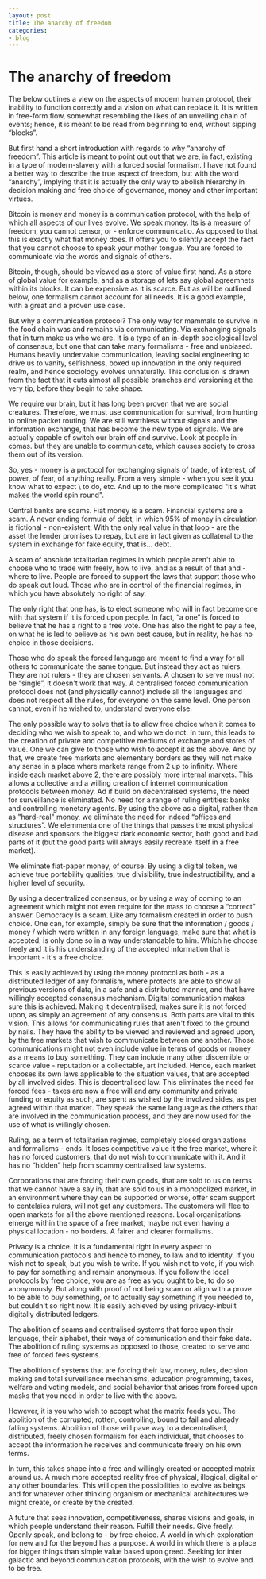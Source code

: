 ```yaml
---
layout: post
title: The anarchy of freedom
categories:
- blog
---
```


# The anarchy of freedom

The below outlines a view on the aspects of modern human protocol, their inability to function correctly and a vision on what can replace it. It is written in free-form flow, somewhat resembling the likes of an unveiling chain of events; hence, it is meant to be read from beginning to end, without sipping “blocks”. 

But first hand a short introduction with regards to why “anarchy of freedom”. This article is meant to point out out that we are, in fact, existing in a type of modern-slavery with a forced social formalism. I have not found a better way to describe the true aspect of freedom, but with the word “anarchy”, implying that it is actually the only way to abolish hierarchy in decision making and free choice of governance, money and other important virtues.    

Bitcoin is money and money is a communication protocol, with the help of which all aspects of our lives evolve. We speak money. Its is a measure of freedom, you cannot censor, or - enforce communicatio. As opposed to that this is exactly what fiat money does. It offers you to silently accept the fact that you cannot choose to speak your mother tongue. You are forced to communicate via the words and signals of others.

Bitcoin, though, should be viewed as a store of value first hand. As a store of global value for example, and as a storage of lets say global agreemnets within its blocks. It can be expensive as it is scarce. But as will be outlined below, one formalism cannot account for all needs. It is a good example, with a great and a proven use case. 

But why a communication protocol? The only way for mammals to survive in the food chain was and remains via communicating. Via exchanging signals that in turn make us who we are. It is a type of an in-depth sociological level of consensus, but one that can take many formalisms - free and unbiased.   Humans heavily undervalue communication, leaving social engineering to drive us to vanity, selfishness, boxed up innovation in the only required realm, and hence sociology evolves unnaturally. This conclusion is drawn from the fact that it cuts almost all possible branches and versioning at the very tip, before they begin to take shape.

We require our brain, but it has long been proven that we are social creatures. Therefore, we must use communication for survival, from hunting to online packet routing. We are still worthless without signals and the information exchange, that has become the new type of signals. We are actually capable of switch our brain off and survive. Look at people in comas. but they are unable to communicate, which causes society to cross them out of its version.

So, yes - money is a protocol for exchanging signals of trade, of interest, of power, of fear, of anything really. From a very simple - when you see it you know what to expect \ to do, etc. And up to the more complicated "it's what makes the world spin round". 

Central banks are scams. Fiat money  is a scam. Financial systems are a scam. A never ending formula of debt, in which  95% of money in circulation is fictional - non-existent. With the only real value in that loop - are the asset the lender promises to repay, but are in fact given as collateral to the system in exchange for fake equity, that is... debt. 

A scam of absolute totalitarian regimes in which people aren't able to choose who to trade with freely, how to live, and as a result of that and - where to live. People are forced to support the laws that support those who do speak out loud. Those who are in control of the financial regimes, in which you have absolutely no right of say.

The only right that one has, is to elect someone who will in fact become one with that system if it is forced upon people. In fact, “a one” is forced to believe that he has a right to a free vote. One has also the right to pay a fee, on what he is led to believe as his own best cause, but in reality, he has no choice in those decisions.

Those who do speak the forced language are meant to find a way for all others to communicate the same tongue. But instead they act as rulers. They are not rulers - they are chosen servants. A chosen to serve must not be “single”, it doesn't work that way. A centralised forced communication protocol does not (and physically cannot) include all the languages and does not respect all the rules, for everyone on the same level. One person cannot, even if he wished to, understand everyone else.

The only possible way to solve that is to allow free choice when it comes to deciding who we wish to speak to, and who we do not. In turn, this leads to the creation of private and competitive mediums of exchange and stores of value. One we can give to those who wish to accept it as the above. And by that, we create free markets and elementary borders as they will not make any sense in a place where markets range from 2 up to infinity. Where inside each market above 2, there are possibly more internal markets. This allows a collective and a willing creation of internet communication protocols between money. Ad if build on decentralised systems, the need for surveillance is eliminated. No need for a range of ruling entities:  banks and controlling monetary agents. By using the above as a digital, rather than as "hard-real" money, we eliminate the need for indeed “offices and structures”. We elemmenta one of the things that passes the most physical disease  and sponsors the biggest dark economic sector, both good and bad parts of it (but the good parts will always easily recreate itself in a free market).

We eliminate fiat-paper money, of course. By using a digital token, we achieve true portability qualities, true divisibility, true indestructibility, and a higher level of security.

By using a decentralized consensus, or by using a way of coming to an agreement which might not even require for the mass to choose a “correct” answer. Democracy Is a scam. Like any formalism created in order to push choice. One can, for example, simply be sure that the information / goods / money / which were written in any foreign language, make sure that what is accepted, is only done so in a way understandable to him. Which he choose freely and it is his understanding of the accepted information that is important - it's a free choice. 

This is easily achieved by using the money protocol as both - as a distributed ledger of any formalism, where protects are able to show all previous versions of data, in a safe and a distributed manner, and that have willingly accepted consensus mechanism. Digital communication makes sure this is achieved. Making it decentralised, makes sure it is not forced upon, as simply an agreement of any consensus. Both parts are vital to this vision. 
This allows for communicating rules that aren't fixed to the ground by nails. They have the ability to be viewed and reviewed and agreed upon, by the free markets that wish to communicate between one another. Those communications might not even include value in terms of goods or money as a means to buy something. They can include many other discernible or scarce value - reputation or a collectable, art included. Hence, each market chooses its own laws applicable to the situation values, that are accepted by all involved sides. This is decentralised law. This eliminates the need for forced fees - taxes are now a free will and any community and private funding or equity as such, are spent as wished by the involved sides, as per agreed within that market. They speak the same language as the others that are involved in the communication process, and they are now used for the use of what is willingly chosen.

Ruling, as a term of totalitarian regimes, completely closed organizations and formalisms - ends. It loses competitive value it the free market, where it has no forced customers, that do not wish to communicate with it. And it has no “hidden” help from scammy centralised law systems.

Corporations that are forcing their own goods, that are sold to us on terms that we cannot have a say in, that are sold to us in a monopolized market, in an environment where they can be supported or worse, offer scam support to centelaies rulers, will not get any customers. The customers will flee to open markets for all the above mentioned reasons. Local organizations emerge within the space of a free market, maybe not even having a physical location - no borders. A fairer and clearer formalisms.

Privacy is a choice. It is a fundamental right in every aspect to communication protocols and hence to money, to law and to identity. If you wish not to speak, but you wish to write. If you wish not to vote, if you wish to pay for something and remain anonymous. If you follow the local protocols by free choice, you are as free as you ought to be, to do so anonymously. But along with proof of not being scam or align with a prove to be able to buy something, or to actually say something if you needed to, but couldn't so right now. It is easily achieved by using privacy-inbuilt digitally distributed ledgers.

The abolition of scams and centralised systems that force upon their language, their alphabet, their ways of communication and their fake data. The abolition of ruling systems as opposed to those, created to serve and free of forced fees systems.

The abolition of systems that are forcing their law, money, rules, decision making and total surveillance mechanisms, education programming, taxes, welfare and voting models, and social behavior that arises from forced upon masks that you need in order to live with the above.
 
However, it is you who wish to accept what the matrix feeds you. The abolition of  the corrupted, rotten, controlling, bound to fail and already falling systems. Abolition of those will pave way to a decentralised, distributed, freely chosen formalism for each individual, that chooses to accept the information he receives and communicate freely on his own terms.

In turn, this takes shape into a free and willingly created or accepted matrix around us. A much more accepted reality free of physical, illogical, digital or any other boundaries. This will open the possibilities to evolve as beings and for whatever other thinking organism or mechanical architectures we might create, or create by the created. 

A future that sees innovation, competitiveness, shares visions and goals, in which people understand their reason. Fulfill their needs. Give freely. Openly speak, and belong to - by free choice. A world in which exploration for new and for the beyond has a purpose. A world in which there is a place for bigger things than simple value based upon greed. Seeking for inter galactic and beyond communication protocols, with the wish to evolve and to be free.



